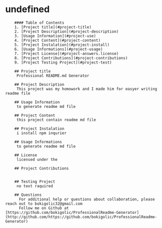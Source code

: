 # undefined


        #### Table of Contents
        1. [Project title](#project-title)
        2. [Project Description](#project-description)
        3. [Usage Information](#project-use)
        4. [Project Content](#project-content)
        5. [Project Instalation](#project-install)
        6. [Usage Informations](#project-usage)
        7. [Project License](#project-answers.license)
        8. [Project Contributions](#project-contributions)
        9. [Project Testing Project](#project-test)
        
        ## Project title
         Professional README.md Generator

        ## Project Description
         This project was my homowork and I made him for easyer writing readme file

        ## Usage Information
         to generate readme md file

        ## Project Content
         this project contain readme md file

        ## Project Instalation
         i install npm inqurier

        ## Usage Informations
         to generate readme md file

        ## License
         licensed under the 

        ## Project Contributions
         

        ## Testing Project
         no text raquired

        ## Questions
          For additional help or questions about collaboration, please reach out to bokigolic32@gmail.com
          Follow me on Github at [https://github.com/bokigolic/ProfessionalReadme-Generator](http://github.com/https://github.com/bokigolic/ProfessionalReadme-Generator)